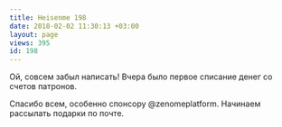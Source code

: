 ```yaml
---
title: Heisenme 198
date: 2018-02-02 11:30:13 +03:00
layout: page
views: 395
id: 198
---
```


Ой, совсем забыл написать! Вчера было первое списание денег со счетов патронов.

Спасибо всем, особенно спонсору @zenomeplatform. Начинаем рассылать подарки по почте.


